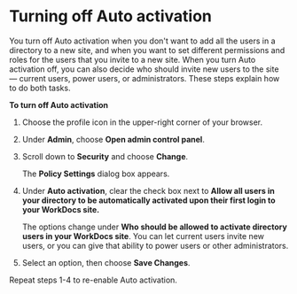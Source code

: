 # Turning off Auto activation<a name="auto-provision"></a>

You turn off Auto activation when you don't want to add all the users in a directory to a new site, and when you want to set different permissions and roles for the users that you invite to a new site\. When you turn Auto activation off, you can also decide who should invite new users to the site — current users, power users, or administrators\. These steps explain how to do both tasks\.

**To turn off Auto activation**

1. Choose the profile icon in the upper\-right corner of your browser\.

1. Under **Admin**, choose **Open admin control panel**\.

1. Scroll down to **Security** and choose **Change**\.

   The **Policy Settings** dialog box appears\.

1. Under **Auto activation**, clear the check box next to **Allow all users in your directory to be automatically activated upon their first login to your WorkDocs site\.**

   The options change under **Who should be allowed to activate directory users in your WorkDocs site**\. You can let current users invite new users, or you can give that ability to power users or other administrators\.

1. Select an option, then choose ****Save Changes****\.

Repeat steps 1\-4 to re\-enable Auto activation\.